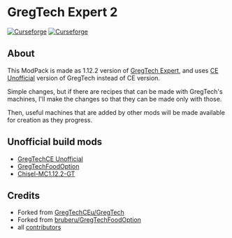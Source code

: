 # GregTech Expert 2

[![Curseforge](https://cf.way2muchnoise.eu/full_565238_downloads.svg)](https://www.curseforge.com/minecraft/modpacks/gregtech-expert-2) [![Curseforge](https://cf.way2muchnoise.eu/versions/For%20MC_565238_latest.svg)](https://www.curseforge.com/minecraft/modpacks/gregtech-expert-2)

## About

This ModPack is made as 1.12.2 version of [GregTech Expert](https://www.curseforge.com/minecraft/modpacks/gregtech-expert), and uses [CE Unofficial](https://www.curseforge.com/minecraft/mc-mods/gregtech-ce-unofficial) version of GregTech instead of CE version.

Simple changes, but if there are recipes that can be made with GregTech's machines, I'll make the changes so that they can be made only with those.

Then, useful machines that are added by other mods will be made available for creation as they progress.

## Unofficial build mods

* [GregTechCE Unofficial](https://github.com/GTModpackTeam/GregTech)
* [GregTechFoodOption](https://github.com/GTModpackTeam/GregTechFoodOption)
* [Chisel-MC1.12.2-GT](https://github.com/GTModpackTeam/Chisel)

## Credits

* Forked from [GregTechCEu/GregTech](https://github.com/GregTechCEu/GregTech)
* Forked from [bruberu/GregTechFoodOption](https://github.com/bruberu/GregTechFoodOption)
* all [contributors](https://github.com/GTModpackTeam/gregtech-expert-2/graphs/contributors)
